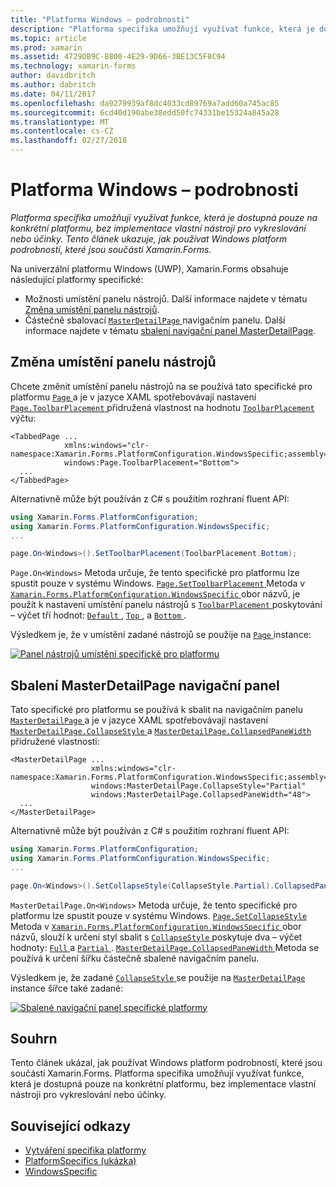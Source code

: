 ```yaml
---
title: "Platforma Windows – podrobnosti"
description: "Platforma specifika umožňují využívat funkce, která je dostupná pouze na konkrétní platformu, bez implementace vlastní nástroji pro vykreslování nebo účinky. Tento článek ukazuje, jak používat Windows platform podrobností, které jsou součástí Xamarin.Forms."
ms.topic: article
ms.prod: xamarin
ms.assetid: 4729DB9C-8800-4E29-9D66-3BE13C5F8C94
ms.technology: xamarin-forms
author: davidbritch
ms.author: dabritch
ms.date: 04/11/2017
ms.openlocfilehash: da9279939af8dc4033cd89769a7add60a745ac85
ms.sourcegitcommit: 6cd40d190abe38edd50fc74331be15324a845a28
ms.translationtype: MT
ms.contentlocale: cs-CZ
ms.lasthandoff: 02/27/2018
---
```

# <a name="windows-platform-specifics"></a>Platforma Windows – podrobnosti

_Platforma specifika umožňují využívat funkce, která je dostupná pouze na konkrétní platformu, bez implementace vlastní nástroji pro vykreslování nebo účinky. Tento článek ukazuje, jak používat Windows platform podrobností, které jsou součástí Xamarin.Forms._

Na univerzální platformu Windows (UWP), Xamarin.Forms obsahuje následující platformy specifické:

- Možnosti umístění panelu nástrojů. Další informace najdete v tématu [Změna umístění panelu nástrojů](#toolbar_placement).
- Částečně sbalovací [ `MasterDetailPage` ](https://developer.xamarin.com/api/type/Xamarin.Forms.MasterDetailPage/) navigačním panelu. Další informace najdete v tématu [sbalení navigační panel MasterDetailPage](#collapsable_navigation_bar).

<a name="toolbar_placement" />

## <a name="changing-the-toolbar-placement"></a>Změna umístění panelu nástrojů

Chcete změnit umístění panelu nástrojů na se používá tato specifické pro platformu [ `Page` ](https://developer.xamarin.com/api/type/Xamarin.Forms.Page/)a je v jazyce XAML spotřebovávají nastavení [ `Page.ToolbarPlacement` ](https://developer.xamarin.com/api/field/Xamarin.Forms.PlatformConfiguration.WindowsSpecific.Page.ToolbarPlacementProperty/) přidružená vlastnost na hodnotu [ `ToolbarPlacement` ](https://developer.xamarin.com/api/type/Xamarin.Forms.PlatformConfiguration.WindowsSpecific.ToolbarPlacement/) výčtu:

```xaml
<TabbedPage ...
            xmlns:windows="clr-namespace:Xamarin.Forms.PlatformConfiguration.WindowsSpecific;assembly=Xamarin.Forms.Core"
            windows:Page.ToolbarPlacement="Bottom">
  ...
</TabbedPage>

```

Alternativně může být používán z C# s použitím rozhraní fluent API:

```csharp
using Xamarin.Forms.PlatformConfiguration;
using Xamarin.Forms.PlatformConfiguration.WindowsSpecific;
...

page.On<Windows>().SetToolbarPlacement(ToolbarPlacement.Bottom);
```

`Page.On<Windows>` Metoda určuje, že tento specifické pro platformu lze spustit pouze v systému Windows. [ `Page.SetToolbarPlacement` ](https://developer.xamarin.com/api/member/Xamarin.Forms.PlatformConfiguration.WindowsSpecific.Page.SetToolbarPlacement/p/Xamarin.Forms.IPlatformElementConfiguration{Xamarin.Forms.PlatformConfiguration.Windows,Xamarin.Forms.Page}/Xamarin.Forms.PlatformConfiguration.WindowsSpecific.ToolbarPlacement/) Metoda v [ `Xamarin.Forms.PlatformConfiguration.WindowsSpecific` ](https://developer.xamarin.com/api/namespace/Xamarin.Forms.PlatformConfiguration.WindowsSpecific/) obor názvů, je použít k nastavení umístění panelu nástrojů s [ `ToolbarPlacement` ](https://developer.xamarin.com/api/type/Xamarin.Forms.PlatformConfiguration.WindowsSpecific.ToolbarPlacement/) poskytování – výčet tří hodnot: [ `Default` ](https://developer.xamarin.com/api/field/Xamarin.Forms.PlatformConfiguration.WindowsSpecific.ToolbarPlacement.Default/), [ `Top` ](https://developer.xamarin.com/api/field/Xamarin.Forms.PlatformConfiguration.WindowsSpecific.ToolbarPlacement.Top/), a [ `Bottom` ](https://developer.xamarin.com/api/field/Xamarin.Forms.PlatformConfiguration.WindowsSpecific.ToolbarPlacement.Bottom/).

Výsledkem je, že v umístění zadané nástrojů se použije na [ `Page` ](https://developer.xamarin.com/api/type/Xamarin.Forms.Page/) instance:

[![](windows-images/toolbar-placement.png "Panel nástrojů umístění specifické pro platformu")](windows-images/toolbar-placement-large.png "příslušnou platformu umístění panelu nástrojů")

<a name="collapsable_navigation_bar" />

## <a name="collapsing-a-masterdetailpage-navigation-bar"></a>Sbalení MasterDetailPage navigační panel

Tato specifické pro platformu se používá k sbalit na navigačním panelu [ `MasterDetailPage` ](https://developer.xamarin.com/api/type/Xamarin.Forms.MasterDetailPage/)a je v jazyce XAML spotřebovávají nastavení [ `MasterDetailPage.CollapseStyle` ](https://developer.xamarin.com/api/field/Xamarin.Forms.PlatformConfiguration.WindowsSpecific.MasterDetailPage.CollapseStyleProperty/) a [ `MasterDetailPage.CollapsedPaneWidth` ](https://developer.xamarin.com/api/field/Xamarin.Forms.PlatformConfiguration.WindowsSpecific.MasterDetailPage.CollapsedPaneWidthProperty/)přidružené vlastnosti:

```xaml
<MasterDetailPage ...
                  xmlns:windows="clr-namespace:Xamarin.Forms.PlatformConfiguration.WindowsSpecific;assembly=Xamarin.Forms.Core"
                  windows:MasterDetailPage.CollapseStyle="Partial"
                  windows:MasterDetailPage.CollapsedPaneWidth="48">
  ...
</MasterDetailPage>

```

Alternativně může být používán z C# s použitím rozhraní fluent API:

```csharp
using Xamarin.Forms.PlatformConfiguration;
using Xamarin.Forms.PlatformConfiguration.WindowsSpecific;
...

page.On<Windows>().SetCollapseStyle(CollapseStyle.Partial).CollapsedPaneWidth(148);
```

`MasterDetailPage.On<Windows>` Metoda určuje, že tento specifické pro platformu lze spustit pouze v systému Windows. [ `Page.SetCollapseStyle` ](https://developer.xamarin.com/api/member/Xamarin.Forms.PlatformConfiguration.WindowsSpecific.MasterDetailPage.SetCollapseStyle/p/Xamarin.Forms.IPlatformElementConfiguration{Xamarin.Forms.PlatformConfiguration.Windows,Xamarin.Forms.MasterDetailPage}/Xamarin.Forms.PlatformConfiguration.WindowsSpecific.CollapseStyle/) Metoda v [ `Xamarin.Forms.PlatformConfiguration.WindowsSpecific` ](https://developer.xamarin.com/api/namespace/Xamarin.Forms.PlatformConfiguration.WindowsSpecific/) obor názvů, slouží k určení styl sbalit s [ `CollapseStyle` ](https://developer.xamarin.com/api/type/Xamarin.Forms.PlatformConfiguration.WindowsSpecific.CollapseStyle/) poskytuje dva – výčet hodnoty: [ `Full` ](https://developer.xamarin.com/api/field/Xamarin.Forms.PlatformConfiguration.WindowsSpecific.CollapseStyle.Full/) a [ `Partial` ](https://developer.xamarin.com/api/field/Xamarin.Forms.PlatformConfiguration.WindowsSpecific.CollapseStyle.Partial/). [ `MasterDetailPage.CollapsedPaneWidth` ](https://developer.xamarin.com/api/member/Xamarin.Forms.PlatformConfiguration.WindowsSpecific.MasterDetailPage.CollapsedPaneWidth/p/Xamarin.Forms.IPlatformElementConfiguration{Xamarin.Forms.PlatformConfiguration.Windows,Xamarin.Forms.MasterDetailPage}/System.Double/) Metoda se používá k určení šířku částečně sbalené navigačním panelu.

Výsledkem je, že zadané [ `CollapseStyle` ](https://developer.xamarin.com/api/type/Xamarin.Forms.PlatformConfiguration.WindowsSpecific.CollapseStyle/) se použije na [ `MasterDetailPage` ](https://developer.xamarin.com/api/type/Xamarin.Forms.MasterDetailPage/) instance šířce také zadané:

[![](windows-images/collapsed-navigation-bar.png "Sbalené navigační panel specifické platformy")](windows-images/collapsed-navigation-bar-large.png "sbalené navigační panel specifické platformy")

## <a name="summary"></a>Souhrn

Tento článek ukázal, jak používat Windows platform podrobností, které jsou součástí Xamarin.Forms. Platforma specifika umožňují využívat funkce, která je dostupná pouze na konkrétní platformu, bez implementace vlastní nástroji pro vykreslování nebo účinky.


## <a name="related-links"></a>Související odkazy

- [Vytváření specifika platformy](~/xamarin-forms/platform/platform-specifics/creating.md)
- [PlatformSpecifics (ukázka)](https://developer.xamarin.com/samples/xamarin-forms/userinterface/platformspecifics/)
- [WindowsSpecific](https://developer.xamarin.com/api/namespace/Xamarin.Forms.PlatformConfiguration.WindowsSpecific/)
